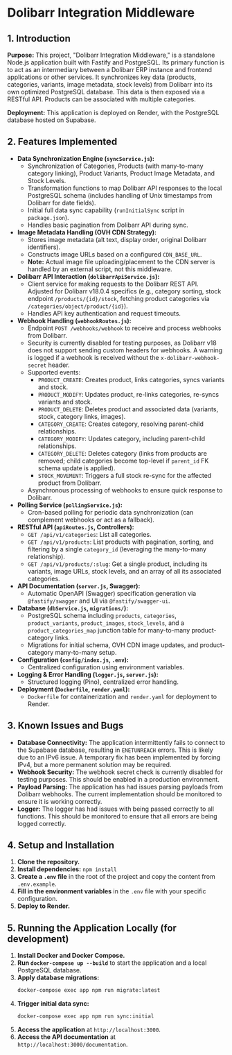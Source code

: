 # Dolibarr Integration Middleware

## 1. Introduction

**Purpose:** This project, "Dolibarr Integration Middleware," is a standalone Node.js application built with Fastify and PostgreSQL. Its primary function is to act as an intermediary between a Dolibarr ERP instance and frontend applications or other services. It synchronizes key data (products, categories, variants, image metadata, stock levels) from Dolibarr into its own optimized PostgreSQL database. This data is then exposed via a RESTful API. Products can be associated with multiple categories.

**Deployment:** This application is deployed on Render, with the PostgreSQL database hosted on Supabase.

## 2. Features Implemented

-   **Data Synchronization Engine (`syncService.js`):**
    -   Synchronization of Categories, Products (with many-to-many category linking), Product Variants, Product Image Metadata, and Stock Levels.
    -   Transformation functions to map Dolibarr API responses to the local PostgreSQL schema (includes handling of Unix timestamps from Dolibarr for date fields).
    -   Initial full data sync capability (`runInitialSync` script in `package.json`).
    -   Handles basic pagination from Dolibarr API during sync.
-   **Image Metadata Handling (OVH CDN Strategy):**
    -   Stores image metadata (alt text, display order, original Dolibarr identifiers).
    -   Constructs image URLs based on a configured `CDN_BASE_URL`.
    -   **Note:** Actual image file uploading/placement to the CDN server is handled by an external script, not this middleware.
-   **Dolibarr API Interaction (`dolibarrApiService.js`):**
    -   Client service for making requests to the Dolibarr REST API. Adjusted for Dolibarr v18.0.4 specifics (e.g., category sorting, stock endpoint `/products/{id}/stock`, fetching product categories via `/categories/object/product/{id}`).
    -   Handles API key authentication and request timeouts.
-   **Webhook Handling (`webhookRoutes.js`):**
    -   Endpoint `POST /webhooks/webhook` to receive and process webhooks from Dolibarr.
    -   Security is currently disabled for testing purposes, as Dolibarr v18 does not support sending custom headers for webhooks. A warning is logged if a webhook is received without the `x-dolibarr-webhook-secret` header.
    -   Supported events:
        -   `PRODUCT_CREATE`: Creates product, links categories, syncs variants and stock.
        -   `PRODUCT_MODIFY`: Updates product, re-links categories, re-syncs variants and stock.
        -   `PRODUCT_DELETE`: Deletes product and associated data (variants, stock, category links, images).
        -   `CATEGORY_CREATE`: Creates category, resolving parent-child relationships.
        -   `CATEGORY_MODIFY`: Updates category, including parent-child relationships.
        -   `CATEGORY_DELETE`: Deletes category (links from products are removed; child categories become top-level if `parent_id` FK schema update is applied).
        -   `STOCK_MOVEMENT`: Triggers a full stock re-sync for the affected product from Dolibarr.
    -   Asynchronous processing of webhooks to ensure quick response to Dolibarr.
-   **Polling Service (`pollingService.js`):**
    -   Cron-based polling for periodic data synchronization (can complement webhooks or act as a fallback).
-   **RESTful API (`apiRoutes.js`, Controllers):**
    -   `GET /api/v1/categories`: List all categories.
    -   `GET /api/v1/products`: List products with pagination, sorting, and filtering by a single `category_id` (leveraging the many-to-many relationship).
    -   `GET /api/v1/products/:slug`: Get a single product, including its variants, image URLs, stock levels, and an array of all its associated categories.
-   **API Documentation (`server.js`, Swagger):**
    -   Automatic OpenAPI (Swagger) specification generation via `@fastify/swagger` and UI via `@fastify/swagger-ui`.
-   **Database (`dbService.js`, `migrations/`):**
    -   PostgreSQL schema including `products`, `categories`, `product_variants`, `product_images`, `stock_levels`, and a `product_categories_map` junction table for many-to-many product-category links.
    -   Migrations for initial schema, OVH CDN image updates, and product-category many-to-many setup.
-   **Configuration (`config/index.js`, `.env`):**
    -   Centralized configuration using environment variables.
-   **Logging & Error Handling (`logger.js`, `server.js`):**
    -   Structured logging (Pino), centralized error handling.
-   **Deployment (`Dockerfile`, `render.yaml`):**
    -   `Dockerfile` for containerization and `render.yaml` for deployment to Render.

## 3. Known Issues and Bugs

-   **Database Connectivity:** The application intermittently fails to connect to the Supabase database, resulting in `ENETUNREACH` errors. This is likely due to an IPv6 issue. A temporary fix has been implemented by forcing IPv4, but a more permanent solution may be required.
-   **Webhook Security:** The webhook secret check is currently disabled for testing purposes. This should be enabled in a production environment.
-   **Payload Parsing:** The application has had issues parsing payloads from Dolibarr webhooks. The current implementation should be monitored to ensure it is working correctly.
-   **Logger:** The logger has had issues with being passed correctly to all functions. This should be monitored to ensure that all errors are being logged correctly.

## 4. Setup and Installation

1.  **Clone the repository.**
2.  **Install dependencies:** `npm install`
3.  **Create a `.env` file** in the root of the project and copy the content from `.env.example`.
4.  **Fill in the environment variables** in the `.env` file with your specific configuration.
5.  **Deploy to Render.**

## 5. Running the Application Locally (for development)

1.  **Install Docker and Docker Compose.**
2.  **Run `docker-compose up --build`** to start the application and a local PostgreSQL database.
3.  **Apply database migrations:**
    ```bash
    docker-compose exec app npm run migrate:latest
    ```
4.  **Trigger initial data sync:**
    ```bash
    docker-compose exec app npm run sync:initial
    ```
5.  **Access the application** at `http://localhost:3000`.
6.  **Access the API documentation** at `http://localhost:3000/documentation`.
